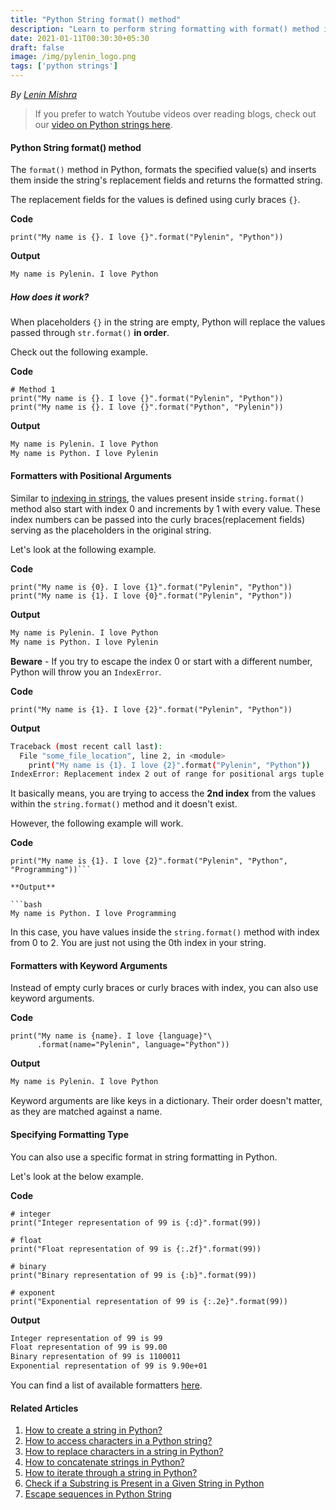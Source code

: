 ```yaml
---
title: "Python String format() method"
description: "Learn to perform string formatting with format() method in Python"
date: 2021-01-11T00:30:30+05:30
draft: false
image: /img/pylenin_logo.png
tags: ['python strings']
---
```

<div class="sharethis-inline-follow-buttons"></div>

*By [Lenin Mishra](https://www.pylenin.com/authors/#lenin-mishra)*

> If you prefer to watch Youtube videos over reading blogs, check out our [video on Python strings here](https://youtu.be/MXdNMo_f95I). 

#### Python String format() method

The `format()` method in Python, formats the specified value(s) and inserts them inside the string's replacement fields and returns the formatted string.

The replacement fields for the values is defined using curly braces `{}`.

**Code**

```python3
print("My name is {}. I love {}".format("Pylenin", "Python"))
```

**Output**

```bash
My name is Pylenin. I love Python
```

##### How does it work?

When placeholders `{}` in the string are empty, 
Python will replace the values passed through `str.format()` **in order**.

Check out the following example.

**Code**

```python3
# Method 1
print("My name is {}. I love {}".format("Pylenin", "Python"))
print("My name is {}. I love {}".format("Python", "Pylenin"))

```

**Output**

```bash
My name is Pylenin. I love Python
My name is Python. I love Pylenin
```

#### Formatters with Positional Arguments

Similar to [indexing in strings](https://www.pylenin.com/blogs/access-characters-in-string/), the values present inside `string.format()` method also start with index 0 and increments by 1 with every value.
These index numbers can be passed into the curly braces(replacement fields) serving as the placeholders in the original string. 

Let's look at the following example.

**Code**

```python3
print("My name is {0}. I love {1}".format("Pylenin", "Python"))
print("My name is {1}. I love {0}".format("Pylenin", "Python"))
```

**Output**

```bash
My name is Pylenin. I love Python
My name is Python. I love Pylenin
```

**Beware** - If you try to escape the index 0 or start with a different number, Python will throw you an `IndexError`.

**Code**

```python3
print("My name is {1}. I love {2}".format("Pylenin", "Python"))
```

**Output**

```bash
Traceback (most recent call last):
  File "some_file_location", line 2, in <module>
    print("My name is {1}. I love {2}".format("Pylenin", "Python"))
IndexError: Replacement index 2 out of range for positional args tuple
```

It basically means, you are trying to access the **2nd index** from the values within the `string.format()` method and it doesn't exist.

However, the following example will work.

**Code**

```python3
print("My name is {1}. I love {2}".format("Pylenin", "Python", "Programming"))```

**Output**

```bash
My name is Python. I love Programming
```

In this case, you have values inside the `string.format()` method with index from 0 to 2. You are just not using the 0th index in your string.

#### Formatters with Keyword Arguments

Instead of empty curly braces or curly braces with index, you can also use keyword arguments.

**Code**

```python3
print("My name is {name}. I love {language}"\
      .format(name="Pylenin", language="Python"))
```

**Output**

```bash
My name is Pylenin. I love Python
```

Keyword arguments are like keys in a dictionary. Their order doesn't matter, as they are matched against a name.

#### Specifying Formatting Type

You can also use a specific format in string formatting in Python.

Let's look at the below example.

**Code**

```python3
# integer
print("Integer representation of 99 is {:d}".format(99))

# float
print("Float representation of 99 is {:.2f}".format(99))

# binary
print("Binary representation of 99 is {:b}".format(99))

# exponent
print("Exponential representation of 99 is {:.2e}".format(99))
```

**Output**

```bash
Integer representation of 99 is 99
Float representation of 99 is 99.00
Binary representation of 99 is 1100011
Exponential representation of 99 is 9.90e+01
```

You can find a list of available formatters [here](https://docs.python.org/3/library/string.html#format-specification-mini-language).

#### Related Articles

1. [How to create a string in Python?](https://www.pylenin.com/blogs/create-string-python/)
2. [How to access characters in a Python string?](https://www.pylenin.com/blogs/access-characters-in-string/)
3. [How to replace characters in a string in Python?](https://www.pylenin.com/blogs/replace-string-characters-python/)
4. [How to concatenate strings in Python?](https://www.pylenin.com/blogs/concatenate-strings-in-python/)
5. [How to iterate through a string in Python?](https://www.pylenin.com/blogs/iterating-through-python-string/)
6. [Check if a Substring is Present in a Given String in Python](https://www.pylenin.com/blogs/check-substring-in-a-string-python/)
7. [Escape sequences in Python String](https://www.pylenin.com/blogs/escape-sequences-python-string/)

